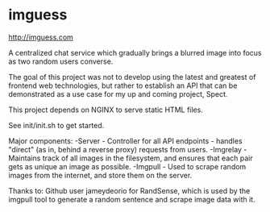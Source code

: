 imguess
=======

http://imguess.com

A centralized chat service which gradually brings a blurred image into focus as two random users converse.

The goal of this project was not to develop using the latest and greatest of frontend web technologies,
but rather to establish an API that can be demonstrated as a use case for my up and coming project, Spect.

This project depends on NGINX to serve static HTML files.

See init/init.sh to get started.


Major components:
-Server - Controller for all API endpoints - handles "direct" (as in, behind a reverse proxy) requests from users.
-Imgrelay - Maintains track of all images in the filesystem, and ensures that each pair gets as unique an image as possible.
-Imgpull - Used to scrape random images from the internet, and store them on the server.

Thanks to: Github user jameydeorio for RandSense, which is used by the imgpull tool to generate a random sentence
and scrape image data with it.
